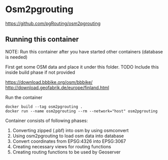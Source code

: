 # Osm2pgrouting

https://github.com/pgRouting/osm2pgrouting

## Running this container

NOTE: Run this container after you have started other containers (database is needed)

First get some OSM data and place it under this folder. TODO Include this inside build phase if not provided

https://download.bbbike.org/osm/bbbike/
http://download.geofabrik.de/europe/finland.html

Run the container

```
docker build --tag osm2pgrouting .
docker run --name osm2pgrouting --rm --network="host" osm2pgrouting
```

Container consists of following phases:

1. Converting zipped (.pbf) into osm by using osmconvert
2. Using osm2pgrouting to load osm data into database
3. Convert coordinates from EPSG:4326 into EPSG:3067
4. Creating necessary views for routing functions
5. Creating routing functions to be used by Geoserver
